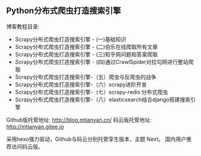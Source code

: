 ## Python分布式爬虫打造搜索引擎

博客教程目录:

- Scrapy分布式爬虫打造搜索引擎 - (一)基础知识
- Scrapy分布式爬虫打造搜索引擎 - (二)伯乐在线爬取所有文章
- Scrapy分布式爬虫打造搜索引擎 - (三)知乎网问题和答案爬取
- Scrapy分布式爬虫打造搜索引擎 - (四)通过CrawlSpider对拉勾网进行整站爬取
- Scrapy分布式爬虫打造搜索引擎-（五）爬虫与反爬虫的战争
- Scrapy分布式爬虫打造搜索引擎-（六）scrapy进阶开发
- Scrapy分布式爬虫打造搜索引擎-（七）scrapy-redis 分布式爬虫
- Scrapy分布式爬虫打造搜索引擎-（八）elasticsearch结合django搭建搜索引擎

Github版托管地址: http://blog.mtianyan.cn/
码云版托管地址: http://mtianyan.gitee.io

采用hexo强力驱动，Github与码云分别托管孪生版本，主题 Next。
国内用户推荐访问码云版。



